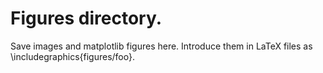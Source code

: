 <h1>Figures directory.</h1>
Save images and matplotlib figures here.
Introduce them in LaTeX files as \includegraphics{figures/foo}.